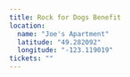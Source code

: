 ```yaml
---
title: Rock for Dogs Benefit
location:
  name: "Joe's Apartment"
  latitude: "49.282092"
  longitude: "-123.119019"
tickets: ""
---
```

